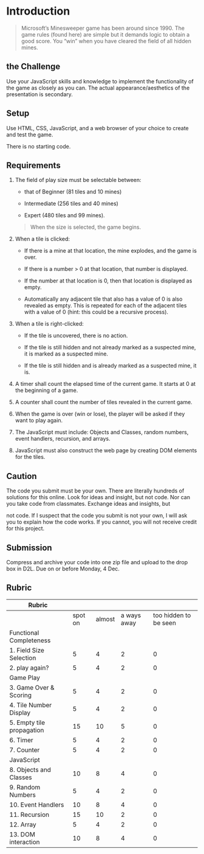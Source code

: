 # Introduction 
> Microsoft’s Minesweeper game has been around since 1990. The game rules (found here) are simple but it demands logic to obtain a good score. You “win” when you have cleared the field of all hidden mines.

## the Challenge

Use your JavaScript skills and knowledge to implement the functionality of the game as closely as you can. The actual appearance/aesthetics of the presentation is secondary.

## Setup

Use HTML, CSS, JavaScript, and a web browser of your choice to create and test the game.

There is no starting code.

## Requirements
1. The field of play size must be selectable between:
    - that of Beginner (81 tiles and 10 mines)

    - Intermediate (256 tiles and 40 mines)

    - Expert (480 tiles and 99 mines). 
    >When the size is selected, the game begins.
2. When a tile is clicked:
    - If there is a mine at that location, the mine explodes, and the game is over.

    - If there is a number > 0 at that location, that number is displayed.

    - If the number at that location is 0, then that location is displayed as empty.

    - Automatically any adjacent tile that also has a value of 0 is also revealed as empty. This is repeated for each of the adjacent tiles with a value of 0 (hint: this could be a recursive process).

3. When a tile is right-clicked:
    - If the tile is uncovered, there is no action.

    - If the tile is still hidden and not already marked as a suspected mine, it is marked as a suspected mine.

    - If the tile is still hidden and is already marked as a suspected mine, it is.

4. A timer shall count the elapsed time of the current game. It starts at 0 at the beginning of a game.

5. A counter shall count the number of tiles revealed in the current game.

6. When the game is over (win or lose), the player will be asked if they want to play again.

7. The JavaScript must include: Objects and Classes, random numbers, event handlers, recursion, and arrays.

8. JavaScript must also construct the web page by creating DOM elements for the tiles.

## Caution

The code you submit must be your own. There are literally hundreds of solutions for this online. Look for ideas and insight, but not code. Nor can you take code from classmates. Exchange ideas and insights, but

not code. If I suspect that the code you submit is not your own, I will ask you to explain how the code works. If you cannot, you will not receive credit for this project.

## Submission

Compress and archive your code into one zip file and upload to the drop box in D2L. Due on or before Monday, 4 Dec.

## Rubric

| Rubric |  |  |  |  |
|---|---|---|---|---|
|  | spot on | almost | a ways away | too hidden to be seen  |
| Functional Completeness |  |  |  |  |
| 1. Field Size Selection | 5 | 4 | 2 | 0 |
| 2. play again? | 5 | 4 | 2 | 0 |
| Game Play |  |  |  |  |
| 3. Game Over & Scoring | 5 | 4 | 2 | 0 |
| 4. Tile Number Display | 5 | 4 | 2 | 0 |
| 5. Empty tile propagation | 15 | 10 | 5 | 0 |
| 6. Timer | 5 | 4 | 2 | 0 |
| 7. Counter | 5 | 4 | 2 | 0 |
| JavaScript |  |  |  |  |
| 8. Objects and Classes | 10 | 8 | 4 | 0 |
| 9. Random Numbers | 5 | 4 | 2 | 0 |
| 10. Event Handlers | 10 | 8 | 4 | 0 |
| 11. Recursion | 15 | 10 | 2 | 0 |
| 12. Array | 5 | 4 | 2 | 0 |
| 13. DOM interaction | 10 | 8 | 4 | 0 |